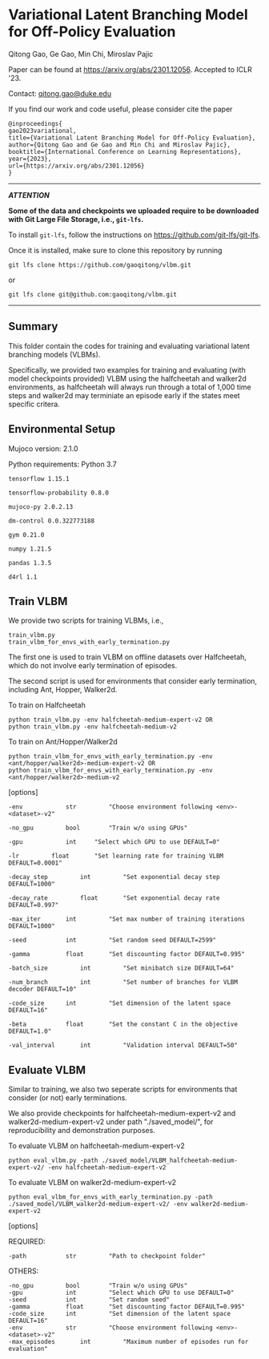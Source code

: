 # Variational Latent Branching Model for Off-Policy Evaluation 

Qitong Gao, Ge Gao, Min Chi, Miroslav Pajic

Paper can be found at https://arxiv.org/abs/2301.12056. Accepted to ICLR '23. 

Contact: qitong.gao@duke.edu

If you find our work and code useful, please consider cite the paper
```
@inproceedings{
gao2023variational,
title={Variational Latent Branching Model for Off-Policy Evaluation},
author={Qitong Gao and Ge Gao and Min Chi and Miroslav Pajic},
booktitle={International Conference on Learning Representations},
year={2023},
url={https://arxiv.org/abs/2301.12056}
}
```

----------------------------------------------------------------------------------------

***ATTENTION***

**Some of the data and checkpoints we uploaded require to be downloaded with Git Large File Storage, i.e., `git-lfs`.**

To install `git-lfs`, follow the instructions on https://github.com/git-lfs/git-lfs.

Once it is installed, make sure to clone this repository by running

`git lfs clone https://github.com/gaoqitong/vlbm.git`

or

`git lfs clone git@github.com:gaoqitong/vlbm.git`


----------------------------------------------------------------------------------------
## Summary

This folder contain the codes for training and evaluating variational latent branching models (VLBMs). 

Specifically, we provided two examples for training and evaluating (with model checkpoints provided) VLBM 
using the halfcheetah and walker2d environments, as halfcheetah will always run through a total of 1,000 
time steps and walker2d may terminiate an episode early if the states meet specific critera.


## Environmental Setup


Mujoco version: 2.1.0

Python requirements:
	Python 3.7

	tensorflow 1.15.1

	tensorflow-probability 0.8.0

	mujoco-py 2.0.2.13

	dm-control 0.0.322773188

	gym 0.21.0

	numpy 1.21.5

	pandas 1.3.5

	d4rl 1.1


## Train VLBM

We provide two scripts for training VLBMs, i.e.,

	train_vlbm.py
	train_vlbm_for_envs_with_early_termination.py

The first one is used to train VLBM on offline datasets over Halfcheetah,
which do not involve early termination of episodes.

The second script is used for environments that consider early termination,
including Ant, Hopper, Walker2d.

To train on Halfcheetah

	python train_vlbm.py -env halfcheetah-medium-expert-v2 OR
	python train_vlbm.py -env halfcheetah-medium-v2

To train on Ant/Hopper/Walker2d
	
	python train_vlbm_for_envs_with_early_termination.py -env <ant/hopper/walker2d>-medium-expert-v2 OR
	python train_vlbm_for_envs_with_early_termination.py -env <ant/hopper/walker2d>-medium-v2

[options]

	-env 			str 		"Choose environment following <env>-<dataset>-v2"

	-no_gpu			bool		"Train w/o using GPUs"

	-gpu			int		"Select which GPU to use DEFAULT=0"

	-lr	   		float 		"Set learning rate for training VLBM DEFAULT=0.0001"

	-decay_step 		int 		"Set exponential decay step DEFAULT=1000"

	-decay_rate 		float 		"Set exponential decay rate DEFAULT=0.997"

	-max_iter 		int 		"Set max number of training iterations DEFAULT=1000"

	-seed 			int 		"Set random seed DEFAULT=2599"

	-gamma 			float 		"Set discounting factor DEFAULT=0.995"

	-batch_size 		int 		"Set minibatch size DEFAULT=64"

	-num_branch 		int 		"Set number of branches for VLBM decoder DEFAULT=10"

	-code_size 		int 		"Set dimension of the latent space DEFAULT=16"

	-beta 			float 		"Set the constant C in the objective DEFAULT=1.0"

	-val_interval 		int 		"Validation interval DEFAULT=50"



## Evaluate VLBM

Similar to training, we also two seperate scripts for environments that consider (or not) 
early terminations.

We also provide checkpoints for halfcheetah-medium-expert-v2 and walker2d-medium-expert-v2
under path "./saved_model/", for reproducibility and demonstration purposes. 


To evaluate VLBM on halfcheetah-medium-expert-v2

	python eval_vlbm.py -path ./saved_model/VLBM_halfcheetah-medium-expert-v2/ -env halfcheetah-medium-expert-v2

To evaluate VLBM on walker2d-medium-expert-v2

	python eval_vlbm_for_envs_with_early_termination.py -path ./saved_model/VLBM_walker2d-medium-expert-v2/ -env walker2d-medium-expert-v2

[options]

REQUIRED:

	-path 			str 		"Path to checkpoint folder"

OTHERS:

	-no_gpu			bool 		"Train w/o using GPUs"
	-gpu 			int 		"Select which GPU to use DEFAULT=0"
	-seed 			int 		"Set random seed"
	-gamma 			float 		"Set discounting factor DEFAULT=0.995"
	-code_size 		int 		"Set dimension of the latent space DEFAULT=16"
	-env 			str 		"Choose environment following <env>-<dataset>-v2"
	-max_episodes 		int 		"Maximum number of episodes run for evaluation"















